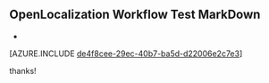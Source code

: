 ## OpenLocalization Workflow Test MarkDown
* 

[AZURE.INCLUDE [de4f8cee-29ec-40b7-ba5d-d22006e2c7e3](calleeMd1.md)]

 
thanks!